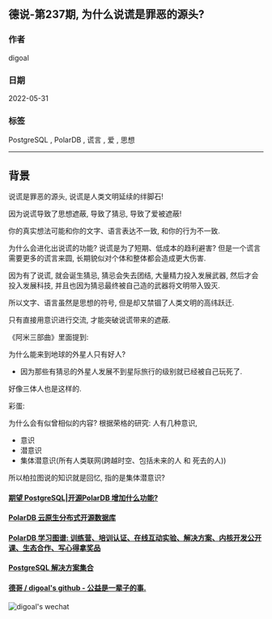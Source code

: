 ## 德说-第237期, 为什么说谎是罪恶的源头?   
                                                          
### 作者                                                          
digoal                                                          
                                                          
### 日期                                                          
2022-05-31                                               
                                                          
### 标签                                                          
PostgreSQL , PolarDB , 谎言 , 爱 , 思想                                           
                                                          
----                                            
                                                          
## 背景   
  
说谎是罪恶的源头, 说谎是人类文明延续的绊脚石!   
  
因为说谎导致了思想遮蔽, 导致了猜忌, 导致了爱被遮蔽!     
  
你的真实想法可能和你的文字、语言表达不一致, 和你的行为不一致.   
  
为什么会进化出说谎的功能? 说谎是为了短期、低成本的趋利避害? 但是一个谎言需要更多的谎言来圆, 长期貌似对个体和整体都会造成更大伤害.   
  
因为有了说谎, 就会诞生猜忌, 猜忌会失去团结, 大量精力投入发展武器, 然后才会投入发展科技, 并且也因为猜忌最终被自己造的武器将文明带入毁灭.    
  
所以文字、语言虽然是思想的符号, 但是却又禁锢了人类文明的高纬跃迁.    
  
只有直接用意识进行交流, 才能突破说谎带来的遮蔽.    
     
《阿米三部曲》里面提到:     
  
为什么能来到地球的外星人只有好人?  
- 因为那些有猜忌的外星人发展不到星际旅行的级别就已经被自己玩死了.       
      
好像三体人也是这样的.  
  
彩蛋:  
  
为什么会有似曾相似的内容? 根据荣格的研究: 人有几种意识,   
- 意识  
- 潜意识  
- 集体潜意识(所有人类联网(跨越时空、包括未来的人 和 死去的人))    
      
所以柏拉图说的知识就是回忆, 指的是集体潜意识?    
  
  
  
#### [期望 PostgreSQL|开源PolarDB 增加什么功能?](https://github.com/digoal/blog/issues/76 "269ac3d1c492e938c0191101c7238216")
  
  
#### [PolarDB 云原生分布式开源数据库](https://github.com/ApsaraDB "57258f76c37864c6e6d23383d05714ea")
  
  
#### [PolarDB 学习图谱: 训练营、培训认证、在线互动实验、解决方案、内核开发公开课、生态合作、写心得拿奖品](https://www.aliyun.com/database/openpolardb/activity "8642f60e04ed0c814bf9cb9677976bd4")
  
  
#### [PostgreSQL 解决方案集合](../201706/20170601_02.md "40cff096e9ed7122c512b35d8561d9c8")
  
  
#### [德哥 / digoal's github - 公益是一辈子的事.](https://github.com/digoal/blog/blob/master/README.md "22709685feb7cab07d30f30387f0a9ae")
  
  
![digoal's wechat](../pic/digoal_weixin.jpg "f7ad92eeba24523fd47a6e1a0e691b59")
  
